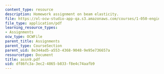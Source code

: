 ```yaml
---
content_type: resource
description: Homework assignment on beam elasticity.
file: https://ol-ocw-studio-app-qa.s3.amazonaws.com/courses/1-050-engineering-mechanics-i-fall-2007/df86fc3a3ec24865b833f8e4c74aafb9_assn9.pdf
file_type: application/pdf
learning_resource_types:
- Assignments
ocw_type: OCWFile
parent_title: Assignments
parent_type: CourseSection
parent_uid: 8e344ad5-a553-4368-9048-9e95e736657a
resourcetype: Document
title: assn9.pdf
uid: df86fc3a-3ec2-4865-b833-f8e4c74aafb9
---
```

